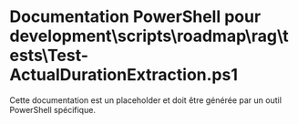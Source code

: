 # Documentation PowerShell pour development\scripts\roadmap\rag\tests\Test-ActualDurationExtraction.ps1

Cette documentation est un placeholder et doit être générée par un outil PowerShell spécifique.
